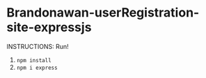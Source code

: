 # Brandonawan-userRegistration-site-expressjs
 INSTRUCTIONS: Run!
 1) ```npm install```
 2) ```npm i express```
 
